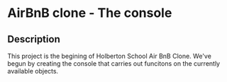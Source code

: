 # AirBnB clone - The console

## Description

This project is the begining of Holberton School Air BnB Clone. We've begun by creating the console that carries out funcitons on the currently available objects.
